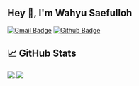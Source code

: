 ## Hey 👋, I'm Wahyu Saefulloh
[![Gmail Badge](https://img.shields.io/badge/-saefuuloh@gmail.com-c14438?style=flat&logo=Gmail&logoColor=white&link=mailto:saefuuloh@gmail.com)](mailto:saefuuloh@gmail.com) [![Github Badge](https://img.shields.io/badge/-wsaefulloh-grey?style=flat&logo=github&logoColor=white&link=https://github.com/wsaefulloh/)](https://www.github.com/wsaefulloh/) 

## &#x1f4c8; GitHub Stats

<a href="https://github.com/wsaefulloh">
  <img align="center" src="https://github-readme-stats.vercel.app/api/top-langs/?username=wsaefulloh&title_color=ffffff&text_color=c9cacc&icon_color=2bbc8a&bg_color=1d1f21&langs_count=3" />
</a>
<a href="https://github.com/wsaefulloh">
  <img align="center" src="https://github-readme-stats.vercel.app/api?username=wsaefulloh&show_icons=true&line_height=27&count_private=true&title_color=ffffff&text_color=c9cacc&icon_color=2bbc8a&bg_color=1d1f21"/>
</a>
